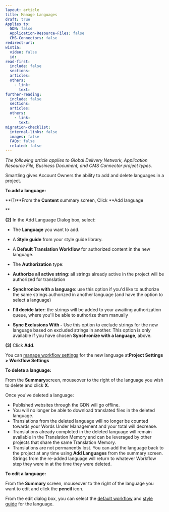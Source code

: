 ```yaml
---
layout: article
title: Manage Languages
draft: true
Applies to:
  GDN: false
  Application-Resource-Files: false
  CMS-Connectors: false
redirect-url:
wistia:
  video: false
  id:
read-first:
  include: false
  sections:
  articles:
  others:
    - link:
      text:
further-reading:
  include: false
  sections:
  articles:
  others:
    - link:
      text:
migration-checklist:
  internal-links: false
  images: false
  FAQs: false
  related: false
---
```


_The following article applies to Global Delivery Network, _Application Resource File_, Business Document, and CMS Connector project types._

Smartling gives Account Owners the ability to add and delete languages in a project.

**To add a language:**

**(1)**From the **Content** summary screen, Click **Add language  


**

**(2)** In the Add Language Dialog box, select:

*   The **Language** you want to add.
*   A **Style guide** from your style guide library.
*   A **Default Translation Workflow** for authorized content in the new language.
*   The **Authorization** type:

*   **Authorize all active string**: all strings already active in the project will be authorized for translation
*   **Synchronize with a language**: use this option if you'd like to authorize the same strings authorized in another language (and have the option to select a language)
*   **I'll decide later**: the strings will be added to your awaiting authorization queue, where you'll be able to authorize them manually

*   **Sync Exclusions With -** Use this option to exclude strings for the new language based on excluded strings in another. This option is only available if you have chosen **Synchronize with a language**, above.



**(3)** Click **Add**.

You can [manage workflow settings](/hc/en-us/articles/203604913-Create-and-Customize-a-Workflow#Default) for the new language at**Project Settings > Workflow Settings**

**To delete a language:**

From the **Summary**screen, mouseover to the right of the language you wish to delete and click **X**.



Once you've deleted a language:

*   Published websites through the GDN will go offline.
*   You will no longer be able to download translated files in the deleted language.
*   Translations from the deleted language will no longer be counted towards your Words Under Management and your total will decrease.
*   Translations already completed in the deleted language will remain available in the Translation Memory and can be leveraged by other projects that share the same Translation Memory.
*   Translations are not permanently lost. You can add the language back to the project at any time using **Add Languages** from the summary screen. Strings from the re-added language will return to whatever Workflow step they were in at the time they were deleted.

**To edit a language:**

From the **Summary** screen, mouseover to the right of the language you want to edit and click the **pencil** icon.



From the edit dialog box, you can select the [default workflow](/hc/en-us/articles/203604913-Create-and-Customize-a-Workflow#Default) and [style guide](/hc/en-us/articles/201427556) for the language.
